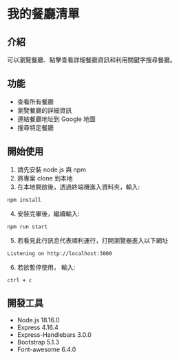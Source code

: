 # 我的餐廳清單

## 介紹
可以瀏覽餐廳、點擊查看詳細餐廳資訊和利用關鍵字搜尋餐廳。

## 功能
- 查看所有餐廳
- 瀏覽餐廳的詳細資訊
- 連結餐廳地址到 Google 地圖
- 搜尋特定餐廳

## 開始使用
1. 請先安裝 node.js 與 npm
2. 將專案 clone 到本地
3. 在本地開啟後，透過終端機進入資料夾，輸入:
```
npm install
```
4. 安裝完畢後，繼續輸入:
```
npm run start
```
5. 若看見此行訊息代表順利運行，打開瀏覽器進入以下網址
```
Listening on http://localhost:3000
```
6. 若欲暫停使用， 輸入:
```
ctrl + c
```

## 開發工具
- Node.js 18.16.0
- Express 4.16.4
- Express-Handlebars 3.0.0
- Bootstrap 5.1.3
- Font-awesome 6.4.0